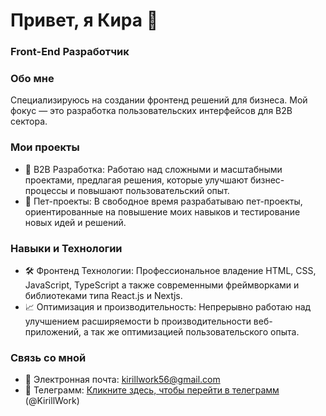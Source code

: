 # Привет, я Кира 👋

### Front-End Разработчик

### Обо мне

Специализируюсь на создании фронтенд решений для бизнеса. Мой фокус — это разработка пользовательских интерфейсов для B2B сектора.

### Мои проекты

- 👔 B2B Разработка: Работаю над сложными и масштабными проектами, предлагая решения, которые улучшают бизнес-процессы и повышают пользовательский опыт.
- 🐾 Пет-проекты: В свободное время разрабатываю пет-проекты, ориентированные на повышение моих навыков и тестирование новых идей и решений.

### Навыки и Технологии

- 🛠️ Фронтенд Технологии: Профессиональное владение HTML, CSS, JavaScript, TypeScript а также современными фреймворками и библиотеками типа React.js и Nextjs.
- 📈 Оптимизация и производительность: Непрерывно работаю над улучшением расширяемости b производительности веб-приложений, а так же оптимизацией пользовательского опыта.

### Связь со мной

- 📧 Электронная почта: kirillwork56@gmail.com
- 📰 Телеграмм: [Кликните здесь, чтобы перейти в телеграмм](https://t.me/KirillWork) (@KirillWork)
